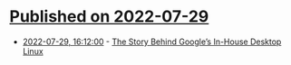 # [Published on 2022-07-29](index.md)

* [2022-07-29, 16:12:00](https://soylentnews.org/article.pl?sid=22/07/28/161247&from=rss) - [The Story Behind Google’s In-House Desktop Linux](https://soylentnews.org/article.pl?sid=22/07/28/161247&from=rss)
